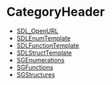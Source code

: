 # CategoryHeader

<!-- BEGIN CATEGORY LIST -->
- [SDL_OpenURL](SDL_OpenURL)
- [SDLEnumTemplate](SDLEnumTemplate)
- [SDLFunctionTemplate](SDLFunctionTemplate)
- [SDLStructTemplate](SDLStructTemplate)
- [SGEnumerations](SGEnumerations)
- [SGFunctions](SGFunctions)
- [SGStructures](SGStructures)
<!-- END CATEGORY LIST -->

